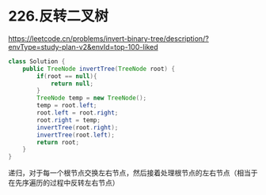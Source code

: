 # 226.反转二叉树

https://leetcode.cn/problems/invert-binary-tree/description/?envType=study-plan-v2&envId=top-100-liked

```java
class Solution {
    public TreeNode invertTree(TreeNode root) {
        if(root == null){
            return null;
        }
        TreeNode temp = new TreeNode();
        temp = root.left;
        root.left = root.right;
        root.right = temp;
        invertTree(root.right);
        invertTree(root.left);
        return root;
    }
}
```

递归，对于每一个根节点交换左右节点，然后接着处理根节点的左右节点（相当于在先序遍历的过程中反转左右节点）